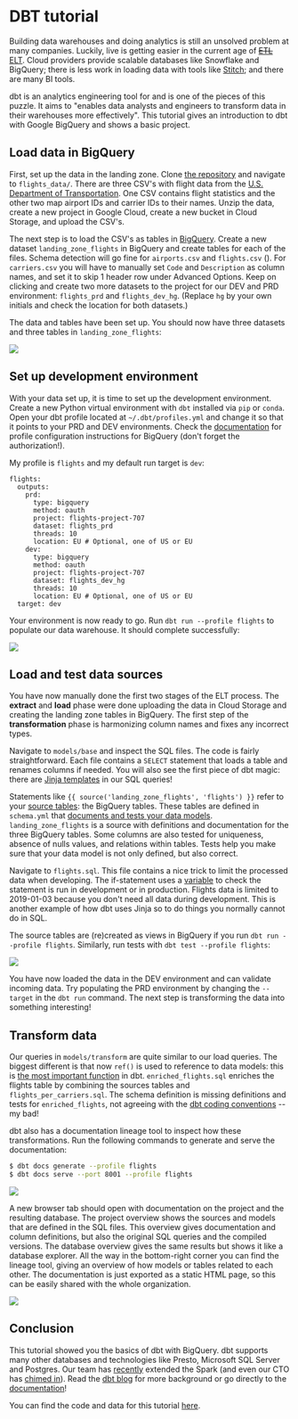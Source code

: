 # DBT tutorial

Building data warehouses and doing analytics is still an unsolved problem at many companies.
Luckily, live is getting easier in the current age of [~~ETL~~ ELT](https://www.guru99.com/etl-vs-elt.html).
Cloud providers provide scalable databases like Snowflake and BigQuery; there is less work in loading data with tools like [Stitch](http://stitchdata.com/); and there are many BI tools.

dbt is an analytics engineering tool for and is one of the pieces of this puzzle.
It aims to "enables data analysts and engineers to transform data in their warehouses more effectively".
This tutorial gives an introduction to dbt with Google BigQuery and shows a basic project.


## Load data in BigQuery

First, set up the data in the landing zone. 
Clone [the repository](https://github.com/hgrif/dbt_tutorial) and navigate to `flights_data/`.
There are three CSV's with flight data from the [U.S. Department of Transportation](https://www.transtats.bts.gov/DL_SelectFields.asp?Table_ID=236).
One CSV contains flight statistics and the other two map airport IDs and carrier IDs to their names.
Unzip the data, create a new project in Google Cloud, create a new bucket in Cloud Storage, and upload the CSV's.

The next step is to load the CSV's as tables in [BigQuery](https://cloud.google.com/bigquery/docs/loading-data-cloud-storage-csv).
Create a new dataset `landing_zone_flights` in BigQuery and create tables for each of the files.
Schema detection will go fine for `airports.csv` and `flights.csv` ().
For `carriers.csv` you will have to manually set `Code` and `Description` as column names, and set it to skip 1 header row under Advanced Options.
Keep on clicking and create two more datasets to the project for our DEV and PRD environment: `flights_prd` and `flights_dev_hg`.
(Replace `hg` by your own initials and check the location for both datasets.)

The data and tables have been set up.
You should now have three datasets and three tables in `landing_zone_flights`:

![](images/big_query_landing_zone.png)


## Set up development environment

With your data set up, it is time to set up the development environment.
Create a new Python virtual environment with `dbt` installed via `pip` or `conda`.
Open your dbt profile located at `~/.dbt/profiles.yml` and change it so that it points to your PRD and DEV environments.
Check the [documentation](https://docs.getdbt.com/docs/profile-bigquery) for profile configuration instructions for BigQuery (don't forget the authorization!).

My profile is `flights` and my default run target is `dev`:

```
flights:
  outputs:
    prd:
      type: bigquery
      method: oauth
      project: flights-project-707
      dataset: flights_prd
      threads: 10
      location: EU # Optional, one of US or EU
    dev:
      type: bigquery
      method: oauth
      project: flights-project-707
      dataset: flights_dev_hg
      threads: 10
      location: EU # Optional, one of US or EU
  target: dev
```

Your environment is now ready to go.
Run `dbt run --profile flights` to populate our data warehouse.
It should complete successfully:

![](images/dbt_run.png)


## Load and test data sources

You have now manually done the first two stages of the ELT process.
The **extract** and **load** phase were done uploading the data in Cloud Storage and creating the landing zone tables in BigQuery.
The first step of the **transformation** phase is harmonizing column names and fixes any incorrect types.

Navigate to `models/base` and inspect the SQL files.
The code is fairly straightforward.
Each file contains a `SELECT` statement that loads a table and renames columns if needed. 
You will also see the first piece of dbt magic: there are [Jinja templates](https://docs.getdbt.com/docs/getting-started-with-jinja) in our SQL queries!

Statements like `{{ source('landing_zone_flights', 'flights') }}` refer to your [source tables](https://docs.getdbt.com/docs/using-sources): the BigQuery tables.
These tables are defined in `schema.yml` that [documents and tests your data models](https://docs.getdbt.com/docs/schemayml-files).
`landing_zone_flights` is a source with definitions and documentation for the three BigQuery tables.
Some columns are also tested for uniqueness, absence of nulls values, and relations within tables.
Tests help you make sure that your data model is not only defined, but also correct.

Navigate to `flights.sql`.
This file contains a nice trick to limit the processed data when developing.
The if-statement uses a [variable](https://docs.getdbt.com/docs/using-variables) to check the statement is run in development or in production. 
Flights data is limited to 2019-01-03 because you don't need all data during development.
This is another example of how dbt uses Jinja so to do things you normally cannot do in SQL.

The source tables are (re)created as views in BigQuery if you run `dbt run --profile flights`.
Similarly, run tests with `dbt test --profile flights`:

![](images/dbt_test.png)

You have now loaded the data in the DEV environment and can validate incoming data.
Try populating the PRD environment by changing the `--target` in the `dbt run` command.
The next step is transforming the data into something interesting!


## Transform data

Our queries in `models/transform` are quite similar to our load queries.
The biggest different is that now `ref()` is used to reference to data models: this is [the most important function](https://docs.getdbt.com/docs/ref) in dbt.
`enriched_flights.sql` enriches the flights table by combining the sources tables and `flights_per_carriers.sql`.
The schema definition is missing definitions and tests for `enriched_flights`, not agreeing with the [dbt coding conventions](https://github.com/fishtown-analytics/corp/blob/master/dbt_coding_conventions.md) -- my bad!

dbt also has a documentation lineage tool to inspect how these transformations.
Run the following commands to generate and serve the documentation:

```sh
$ dbt docs generate --profile flights
$ dbt docs serve --port 8001 --profile flights
```

![](images/dbt_documentation.png)

A new browser tab should open with documentation on the project and the resulting database.
The project overview shows the sources and models that are defined in the SQL files.
This overview gives documentation and column definitions, but also the original SQL queries and the compiled versions.
The database overview gives the same results but shows it like a database explorer.
All the way in the bottom-right corner you can find the lineage tool, giving an overview of how models or tables related to each other. The documentation is just exported as a static HTML page, so this can be easily shared with the whole organization.

![](images/dbt_lineage.png)


## Conclusion

This tutorial showed you the basics of dbt with BigQuery.
dbt supports many other databases and technologies like Presto, Microsoft SQL Server and Postgres.
Our team has [recently](https://godatadriven.com/blog/godatadriven-open-source-contribution-for-q4-2019/) extended the Spark (and even our CTO has [chimed in](https://github.com/fishtown-analytics/dbt-spark/pull/43)).
Read the [dbt blog](https://blog.getdbt.com/what--exactly--is-dbt-/) for more background or go directly to the [documentation](https://docs.getdbt.com/docs/documentation)!

You can find the code and data for this tutorial [here](https://github.com/hgrif/dbt_tutorial).
